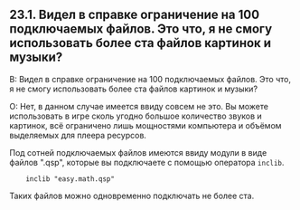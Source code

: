 ## 23.1. Видел в справке ограничение на 100 подключаемых файлов. Это что, я не смогу использовать более ста файлов картинок и музыки?
<!-- [:faq_23_01] -->
В: Видел в справке ограничение на 100 подключаемых файлов. Это что, я не смогу использовать более ста файлов картинок и музыки?

О:
Нет, в данном случае имеется ввиду совсем не это. Вы можете использовать в игре сколь угодно большое количество звуков и картинок, всё ограничено лишь мощностями компьютера и объёмом выделяемых для плеера ресурсов.

Под сотней подключаемых файлов имеются ввиду модули в виде файлов ".qsp", которые вы подключаете с помощью оператора `inclib`.

```qsp
	inclib "easy.math.qsp"
```

Таких файлов можно одновременно подключать не более ста.
